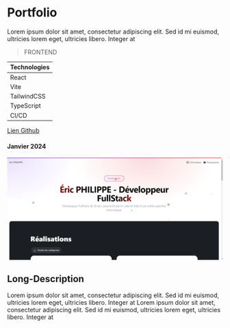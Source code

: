 # Portfolio

Lorem ipsum dolor sit amet, consectetur adipiscing elit. Sed id mi euismod, ultricies lorem eget, ultricies libero. Integer at

> FRONTEND

| Technologies |
| ------------ |
| React        |
| Vite         |
| TailwindCSS  |
| TypeScript   |
| CI/CD        |

[Lien Github](https://github.com/Eric-Philippe/portfolio)

#### Janvier 2024

![alt text](../res/image.png)

## Long-Description

Lorem ipsum dolor sit amet, consectetur adipiscing elit. Sed id mi euismod, ultricies lorem eget, ultricies libero. Integer at
Lorem ipsum dolor sit amet, consectetur adipiscing elit. Sed id mi euismod, ultricies lorem eget, ultricies libero. Integer at
